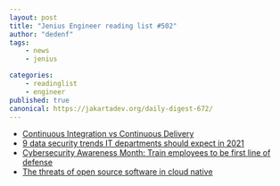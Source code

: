 ```yaml
---
layout: post
title: "Jenius Engineer reading list #502"
author: "dedenf"
tags:
    - news
    - jenius

categories:
    - readinglist
    - engineer
published: true
canonical: https://jakartadev.org/daily-digest-672/
---
```


- [Continuous Integration vs Continuous Delivery](https://www.clouddefense.ai/blog/continuous-integration-vs-continuous-delivery)
- [9 data security trends IT departments should expect in 2021](https://www.techrepublic.com/article/9-data-security-trends-it-departments-should-expect-in-2021/)
- [Cybersecurity Awareness Month: Train employees to be first line of defense](https://www.techrepublic.com/article/cybersecurity-awareness-month-train-employees-to-be-first-line-of-defense/)
- [The threats of open source software in cloud native](https://www.itproportal.com/features/the-threats-of-open-source-software-in-cloud-native/)
